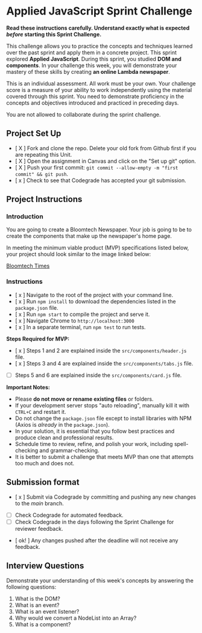 # Applied JavaScript Sprint Challenge

**Read these instructions carefully. Understand exactly what is expected _before_ starting this Sprint Challenge.**

This challenge allows you to practice the concepts and techniques learned over the past sprint and apply them in a concrete project. This sprint explored **Applied JavaScript**. During this sprint, you studied **DOM and components**. In your challenge this week, you will demonstrate your mastery of these skills by creating **an online Lambda newspaper**.

This is an individual assessment. All work must be your own. Your challenge score is a measure of your ability to work independently using the material covered through this sprint. You need to demonstrate proficiency in the concepts and objectives introduced and practiced in preceding days.

You are not allowed to collaborate during the sprint challenge.

## Project Set Up

- [ X ] Fork and clone the repo. Delete your old fork from Github first if you are repeating this Unit.
- [ X ] Open the assignment in Canvas and click on the "Set up git" option.
- [ X ] Push your first commit: `git commit --allow-empty -m "first commit" && git push`.
- [ x ] Check to see that Codegrade has accepted your git submission.

## Project Instructions

### Introduction

You are going to create a Bloomtech Newspaper. Your job is going to be to create the components that make up the newspaper's home page.

In meeting the minimum viable product (MVP) specifications listed below, your project should look similar to the image linked below:

[Bloomtech Times](https://tk-assets.lambdaschool.com/cac4803c-6e8f-4846-be0e-b20d82a34a73_lambda-times.png)

### Instructions

- [ x ] Navigate to the root of the project with your command line.
- [ x ] Run `npm install` to download the dependencies listed in the `package.json` file.
- [ x ] Run `npm start` to compile the project and serve it.
- [ x ] Navigate Chrome to `http://localhost:3000`
- [ x ] In a separate terminal, run `npm test` to run tests.

**Steps Required for MVP:**

- [ x ] Steps 1 and 2 are explained inside the `src/components/header.js` file.
- [ x ] Steps 3 and 4 are explained inside the `src/components/tabs.js` file.
- [ ] Steps 5 and 6 are explained inside the `src/components/card.js` file.

**Important Notes:**

- Please **do not move or rename existing files** or folders.
- If your development server stops "auto reloading", manually kill it with `CTRL+C` and restart it.
- Do not change the `package.json` file except to install libraries with NPM (Axios is _already_ in the `package.json`).
- In your solution, it is essential that you follow best practices and produce clean and professional results.
- Schedule time to review, refine, and polish your work, including spell-checking and grammar-checking.
- It is better to submit a challenge that meets MVP than one that attempts too much and does not.

## Submission format

- [ x ] Submit via Codegrade by committing and pushing any new changes to the *main* branch.
- [ ] Check Codegrade for automated feedback.
- [ ] Check Codegrade in the days following the Sprint Challenge for reviewer feedback.
- [ ok! ] Any changes pushed after the deadline will not receive any feedback.

## Interview Questions

Demonstrate your understanding of this week's concepts by answering the following questions:

1. What is the DOM?
2. What is an event?
3. What is an event listener?
4. Why would we convert a NodeList into an Array?
5. What is a component?
